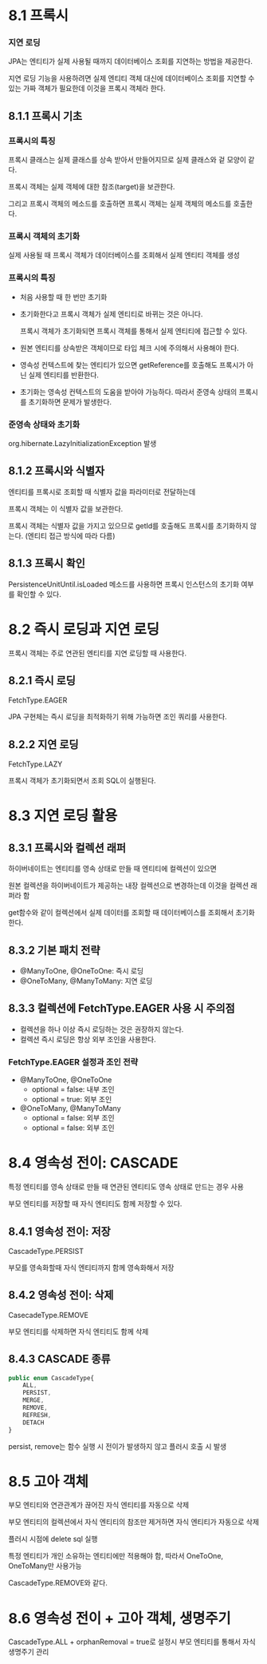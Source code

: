 # 8.1 프록시

### 지연 로딩

JPA는 엔티티가 실제 사용될 때까지 데이터베이스 조회를 지연하는 방법을 제공한다.

지연 로딩 기능을 사용하려면 실제 엔티티 객체 대신에 데이터베이스 조회를 지연할 수 있는 가짜 객체가 필요한데 이것을 프록시 객체라 한다.

## 8.1.1 프록시 기초

### 프록시의 특징

프록시 클래스는 실제 클래스를 상속 받아서 만들어지므로 실제 클래스와 겉 모양이 같다.

프록시 객체는 실제 객체에 대한 참조(target)을 보관한다.

그리고 프록시 객체의 메소드를 호출하면 프록시 객체는 실제 객체의 메소드를 호출한다.

### 프록시 객체의 초기화

실제 사용될 때 프록시 객체가 데이터베이스를 조회해서 실제 엔티티 객체를 생성

### 프록시의 특징

- 처음 사용할 때 한 번만 초기화
- 초기화한다고 프록시 객체가 실제 엔티티로 바뀌는 것은 아니다.
    
    프록시 객체가 초기화되면 프록시 객체를 통해서 실제 엔티티에 접근할 수 있다.
    
- 원본 엔티티를 상속받은 객체이므로 타입 체크 시에 주의해서 사용해야 한다.
- 영속성 컨텍스트에 찾는 엔티티가 있으면 getReference를 호출해도 프록시가 아닌 실제 엔티티를 반환한다.
- 초기화는 영속성 컨텍스트의 도움을 받아야 가능하다. 따라서 준영속 상태의 프록시를 초기화하면 문제가 발생한다.

### 준영속 상태와 초기화

org.hibernate.LazyInitializationException 발생

## 8.1.2 프록시와 식별자

엔티티를 프록시로 조회할 때 식별자 값을 파라미터로 전달하는데

프록시 객체는 이 식별자 값을 보관한다.

프록시 객체는 식별자 값을 가지고 있으므로 getId를 호출해도 프록시를 초기화하지 않는다. (엔티티 접근 방식에 따라 다름)

## 8.1.3 프록시 확인

PersistenceUnitUntil.isLoaded 메소드를 사용하면 프록시 인스턴스의 초기화 여부를 확인할 수 있다.

# 8.2 즉시 로딩과 지연 로딩

프록시 객체는 주로 연관된 엔티티를 지연 로딩할 때 사용한다.

## 8.2.1 즉시 로딩

FetchType.EAGER

JPA 구현체는 즉시 로딩을 최적화하기 위해 가능하면 조인 쿼리를 사용한다.

## 8.2.2 지연 로딩

FetchType.LAZY

프록시 객체가 초기화되면서 조회 SQL이 실행된다.

# 8.3 지연 로딩 활용

## 8.3.1 프록시와 컬렉션 래퍼

하이버네이트는 엔티티를 영속 상태로 만들 때 엔티티에 컬렉션이 있으면

원본 컬렉션을 하이버네이트가 제공하는 내장 컬렉션으로 변경하는데 이것을 컬렉션 래퍼라 함

get함수와 같이 컬렉션에서 실제 데이터를 조회할 때 데이터베이스를 조회해서 초기화한다.

## 8.3.2 기본 패치 전략

- @ManyToOne, @OneToOne: 즉시 로딩
- @OneToMany, @ManyToMany: 지연 로딩

## 8.3.3 컬렉션에 FetchType.EAGER 사용 시 주의점

- 컬렉션을 하나 이상 즉시 로딩하는 것은 권장하지 않는다.
- 컬렉션 즉시 로딩은 항상 외부 조인을 사용한다.

### FetchType.EAGER 설정과 조인 전략

- @ManyToOne, @OneToOne
    - optional = false: 내부 조인
    - optional = true: 외부 조인
- @OneToMany, @ManyToMany
    - optional = false: 외부 조인
    - optional = false: 외부 조인

# 8.4 영속성 전이: CASCADE

특정 엔티티를 영속 상태로 만들 때 연관된 엔티티도 영속 상태로 만드는 경우 사용

부모 엔티티를 저장할 때 자식 엔티티도 함께 저장할 수 있다.

## 8.4.1 영속성 전이: 저장

CascadeType.PERSIST

부모를 영속화할때 자식 엔티티까지 함께 영속화해서 저장

## 8.4.2 영속성 전이: 삭제

CasecadeType.REMOVE

부모 엔티티를 삭제하면 자식 엔티티도 함께 삭제

## 8.4.3 CASCADE 종류

```jsx
public enum CascadeType{
	ALL,
	PERSIST,
	MERGE,
	REMOVE,
	REFRESH,
	DETACH
}
```

persist, remove는 함수 실행 시 전이가 발생하지 않고 플러시 호출 시 발생

# 8.5 고아 객체

부모 엔티티와 연관관계가 끊어진 자식 엔티티를 자동으로 삭제

부모 엔티티의 컬렉션에서 자식 엔티티의 참조만 제거하면 자식 엔티티가 자동으로 삭제

플러시 시점에 delete sql 실행

특정 엔티티가 개인 소유하는 엔티티에만 적용해야 함, 따라서 OneToOne, OneToMany만 사용가능

CascadeType.REMOVE와 같다.

# 8.6 영속성 전이 + 고아 객체, 생명주기

CascadeType.ALL + orphanRemoval = true로 설정시 부모 엔티티를 통해서 자식 생명주기 관리
